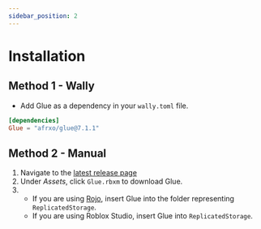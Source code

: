 ```yaml
---
sidebar_position: 2
---
```


# Installation

## Method 1 - Wally
* Add Glue as a dependency in your `wally.toml` file.
```toml
[dependencies]
Glue = "afrxo/glue@7.1.1"
```

## Method 2 - Manual

1. Navigate to the [latest release page](https://github.com/afrxo/glue/releases)
2. Under *Assets*, click `Glue.rbxm` to download Glue.
3. -  If you are using [Rojo](https://rojo.space), insert Glue into the folder representing `ReplicatedStorage`.
    - If you are using Roblox Studio, insert Glue into `ReplicatedStorage`.
